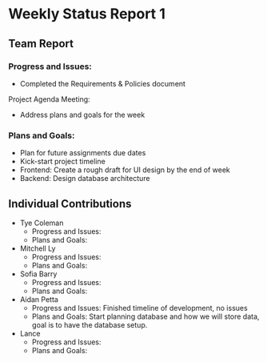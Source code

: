 # Weekly Status Report 1

## Team Report

### Progress and Issues:
* Completed the Requirements & Policies document

Project Agenda Meeting:
* Address plans and goals for the week


### Plans and Goals:

* Plan for future assignments due dates
* Kick-start project timeline
* Frontend: Create a rough draft for UI design by the end of week
* Backend: Design database architecture

## Individual Contributions

* Tye Coleman
  * Progress and Issues:
  * Plans and Goals:
* Mitchell Ly
    * Progress and Issues:
    * Plans and Goals:
* Sofia Barry
    * Progress and Issues:
    * Plans and Goals:
* Aidan Petta
    * Progress and Issues: Finished timeline of development, no issues
    * Plans and Goals: Start planning database and how we will store data, goal is to have the database setup.
* Lance
    * Progress and Issues:
    * Plans and Goals:
